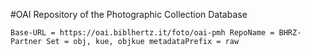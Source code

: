 #OAI Repository of the Photographic Collection Database
    
`Base-URL = https://oai.biblhertz.it/foto/oai-pmh
RepoName = BHRZ-Partner
Set = obj, kue, objkue
metadataPrefix = raw
`
